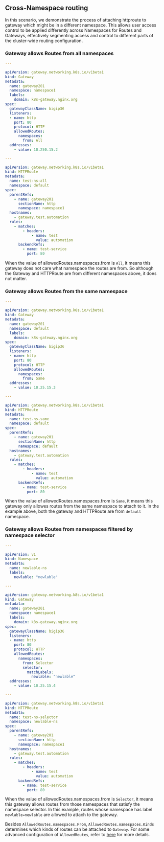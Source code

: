 ## Cross-Namespace routing

In this scenario, we demonstrate the process of attaching httproute to gateway which might be in a different namespace. This allows user access control to be applied differently across Namespaces for Routes and Gateways, effectively segmenting access and control to different parts of the cluster-wide routing configuration.

### Gateway allows Routes from all namespaces

```yaml
---

apiVersion: gateway.networking.k8s.io/v1beta1
kind: Gateway
metadata:
  name: gateway201
  namespace: namespace1
  labels:
    domain: k8s-gateway.nginx.org
spec:
  gatewayClassName: bigip36
  listeners:
  - name: http
    port: 80
    protocol: HTTP
    allowedRoutes:
      namespaces:
        from: All
  addresses:
    - value: 10.250.15.2

---

apiVersion: gateway.networking.k8s.io/v1beta1
kind: HTTPRoute
metadata:
  name: test-ns-all
  namespace: default
spec:
  parentRefs:
    - name: gateway201
      sectionName: http
      namespace: namespace1
  hostnames:
    - gateway.test.automation
  rules:
    - matches:
        - headers:
            - name: test
              value: automation
      backendRefs:
        - name: test-service
          port: 80
```

When the value of allowedRoutes.namespaces.from is `All`, it means this gateway does not care what namespace the routes are from.
So although the Gateway and HTTPRoute are from different namespaces above, it does not matter.

### Gateway allows Routes from the same namespace

```yaml
---

apiVersion: gateway.networking.k8s.io/v1beta1
kind: Gateway
metadata:
  name: gateway201
  namespace: default
  labels:
    domain: k8s-gateway.nginx.org
spec:
  gatewayClassName: bigip36
  listeners:
  - name: http
    port: 80
    protocol: HTTP
    allowedRoutes:
      namespaces:
        from: Same
  addresses:
    - value: 10.25.15.3

---

apiVersion: gateway.networking.k8s.io/v1beta1
kind: HTTPRoute
metadata:
  name: test-ns-same
  namespace: default
spec:
  parentRefs:
    - name: gateway201
      sectionName: http
      namespace: default
  hostnames:
    - gateway.test.automation
  rules:
    - matches:
        - headers:
            - name: test
              value: automation
      backendRefs:
        - name: test-service
          port: 80
```

When the value of allowedRoutes.namespaces.from is `Same`, it means this gateway only allowes routes from the same namespace to attach
to it. In the example above, both the gateway and HTTPRoute are from `default` namespace.

### Gateway allows Routes from namespaces filtered by namespace selector

```yaml
---

apiVersion: v1
kind: Namespace
metadata:
  name: newlable-ns
  labels:
    newlable: "newlable"

---

apiVersion: gateway.networking.k8s.io/v1beta1
kind: Gateway
metadata:
  name: gateway201
  namespace: namespace1
  labels:
    domain: k8s-gateway.nginx.org
spec:
  gatewayClassName: bigip36
  listeners:
  - name: http
    port: 80
    protocol: HTTP
    allowedRoutes:
      namespaces:
        from: Selector
        selector:
          matchLabels:
            newlable: "newlable"
  addresses:
    - value: 10.25.15.4

---

apiVersion: gateway.networking.k8s.io/v1beta1
kind: HTTPRoute
metadata:
  name: test-ns-selector
  namespace: newlable-ns
spec:
  parentRefs:
    - name: gateway201
      sectionName: http
      namespace: namespace1
  hostnames:
    - gateway.test.automation
  rules:
    - matches:
        - headers:
            - name: test
              value: automation
      backendRefs:
        - name: test-service
          port: 80

```

When the value of allowedRoutes.namespaces.from is `Selector`, it means this gateway allows routes from those namespaces that satisfy
the namespace selector. In this example, routes whose namespace has label `newlable=newlable` are allowed to attach to the gateway.

Besides `AllowedRoutes.namespaces.From`, `AllowedRoutes.namespaces.Kinds` determines which kinds of routes can be attached to `Gateway`. For some advanced configuration of `AllowedRoutes`, refer to [here](./allowedroutes.md) for more details.
